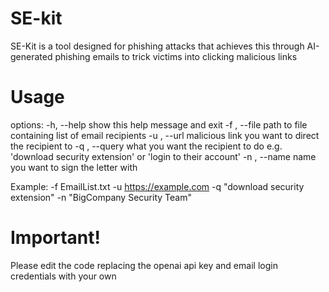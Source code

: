 # SE-kit

SE-Kit is a tool designed for phishing attacks that achieves this through AI-generated phishing emails to trick victims into clicking
malicious links

# Usage

options:
  -h, --help     show this help message and exit
  -f , --file    path to file containing list of email recipients
  -u , --url     malicious link you want to direct the recipient to
  -q , --query   what you want the recipient to do e.g. 'download security extension' or 'login to their account'
  -n , --name    name you want to sign the letter with
  
Example:
-f EmailList.txt -u https://example.com -q "download security extension" -n "BigCompany Security Team"

# Important!

Please edit the code replacing the openai api key and email login credentials with your own
